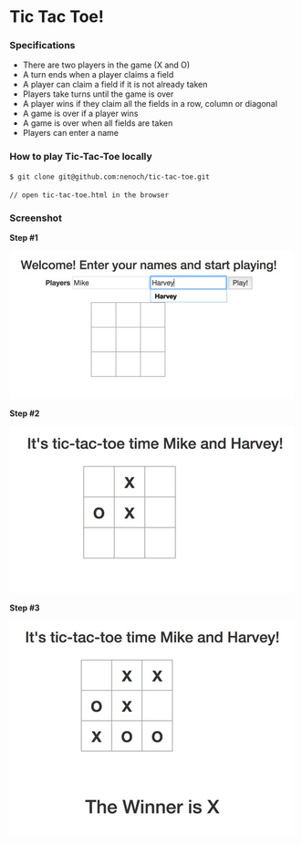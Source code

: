 # Tic Tac Toe!

### Specifications

- There are two players in the game (X and O)
- A turn ends when a player claims a field
- A player can claim a field if it is not already taken
- Players take turns until the game is over
- A player wins if they claim all the fields in a row, column or diagonal
- A game is over if a player wins
- A game is over when all fields are taken
- Players can enter a name

### How to play Tic-Tac-Toe locally

```
$ git clone git@github.com:nenoch/tic-tac-toe.git

// open tic-tac-toe.html in the browser

```

### Screenshot

**Step #1**

![Enter players'name](./imgs/Screen-Shot-1.jpg)

**Step #2**

![Players start game](./imgs/Screen-Shot-2.jpg)

**Step #3**

![Winner is announced](./imgs/Screen-Shot-3.jpg)
